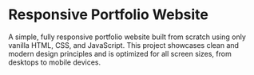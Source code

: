 # Responsive Portfolio Website

A simple, fully responsive portfolio website built from scratch using only vanilla HTML, CSS, and JavaScript. This project showcases clean and modern design principles and is optimized for all screen sizes, from desktops to mobile devices.

